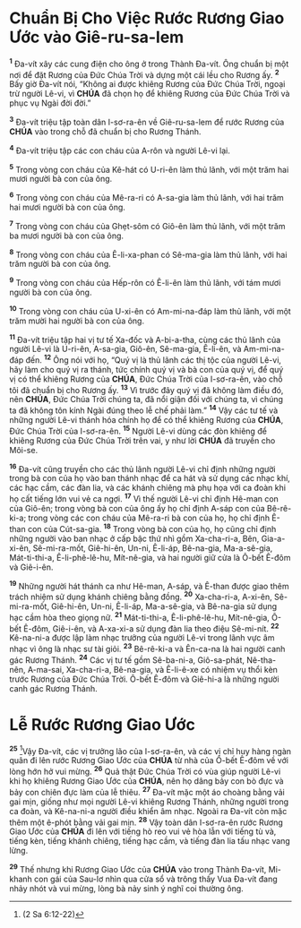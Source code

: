 # Chuẩn Bị Cho Việc Rước Rương Giao Ước vào Giê-ru-sa-lem
<sup><b>1</b></sup> Đa-vít xây các cung điện cho ông ở trong Thành Đa-vít. Ông chuẩn bị một nơi để đặt Rương của Đức Chúa Trời và dựng một cái lều cho Rương ấy. <sup><b>2</b></sup> Bấy giờ Đa-vít nói, “Không ai được khiêng Rương của Đức Chúa Trời, ngoại trừ người Lê-vi, vì **CHÚA** đã chọn họ để khiêng Rương của Đức Chúa Trời và phục vụ Ngài đời đời.”

<sup><b>3</b></sup> Đa-vít triệu tập toàn dân I-sơ-ra-ên về Giê-ru-sa-lem để rước Rương của **CHÚA** vào trong chỗ đã chuẩn bị cho Rương Thánh.

<sup><b>4</b></sup> Đa-vít triệu tập các con cháu của A-rôn và người Lê-vi lại.

<sup><b>5</b></sup> Trong vòng con cháu của Kê-hát có U-ri-ên làm thủ lãnh, với một trăm hai mươi người bà con của ông.

<sup><b>6</b></sup> Trong vòng con cháu của Mê-ra-ri có A-sa-gia làm thủ lãnh, với hai trăm hai mươi người bà con của ông.

<sup><b>7</b></sup> Trong vòng con cháu của Ghẹt-sôm có Giô-ên làm thủ lãnh, với một trăm ba mươi người bà con của ông.

<sup><b>8</b></sup> Trong vòng con cháu của Ê-li-xa-phan có Sê-ma-gia làm thủ lãnh, với hai trăm người bà con của ông.

<sup><b>9</b></sup> Trong vòng con cháu của Hếp-rôn có Ê-li-ên làm thủ lãnh, với tám mươi người bà con của ông.

<sup><b>10</b></sup> Trong vòng con cháu của U-xi-ên có Am-mi-na-đáp làm thủ lãnh, với một trăm mười hai người bà con của ông.

<sup><b>11</b></sup> Đa-vít triệu tập hai vị tư tế Xa-đốc và A-bi-a-tha, cùng các thủ lãnh của người Lê-vi là U-ri-ên, A-sa-gia, Giô-ên, Sê-ma-gia, Ê-li-ên, và Am-mi-na-đáp đến. <sup><b>12</b></sup> Ông nói với họ, “Quý vị là thủ lãnh các thị tộc của người Lê-vi, hãy làm cho quý vị ra thánh, tức chính quý vị và bà con của quý vị, để quý vị có thể khiêng Rương của **CHÚA**, Đức Chúa Trời của I-sơ-ra-ên, vào chỗ tôi đã chuẩn bị cho Rương ấy. <sup><b>13</b></sup> Vì trước đây quý vị đã không làm điều đó, nên **CHÚA**, Đức Chúa Trời chúng ta, đã nổi giận đối với chúng ta, vì chúng ta đã không tôn kính Ngài đúng theo lễ chế phải làm.” <sup><b>14</b></sup> Vậy các tư tế và những người Lê-vi thánh hóa chính họ để có thể khiêng Rương của **CHÚA**, Đức Chúa Trời của I-sơ-ra-ên. <sup><b>15</b></sup> Người Lê-vi dùng các đòn khiêng để khiêng Rương của Đức Chúa Trời trên vai, y như lời **CHÚA** đã truyền cho Môi-se.

<sup><b>16</b></sup> Đa-vít cũng truyền cho các thủ lãnh người Lê-vi chỉ định những người trong bà con của họ vào ban thánh nhạc để ca hát và sử dụng các nhạc khí, các hạc cầm, các đàn lia, và các khánh chiêng mà phụ họa với ca đoàn khi họ cất tiếng lớn vui vẻ ca ngợi. <sup><b>17</b></sup> Vì thế người Lê-vi chỉ định Hê-man con của Giô-ên; trong vòng bà con của ông ấy họ chỉ định A-sáp con của Bê-rê-ki-a; trong vòng các con cháu của Mê-ra-ri bà con của họ, họ chỉ định Ê-than con của Cút-sa-gia. <sup><b>18</b></sup> Trong vòng bà con của họ, họ cũng chỉ định những người vào ban nhạc ở cấp bậc thứ nhì gồm Xa-cha-ri-a, Bên, Gia-a-xi-ên, Sê-mi-ra-mốt, Giê-hi-ên, Un-ni, Ê-li-áp, Bê-na-gia, Ma-a-sê-gia, Mát-ti-thi-a, Ê-li-phê-lê-hu, Mít-nê-gia, và hai người giữ cửa là Ô-bết Ê-đôm và Giê-i-ên.

<sup><b>19</b></sup> Những người hát thánh ca như Hê-man, A-sáp, và Ê-than được giao thêm trách nhiệm sử dụng khánh chiêng bằng đồng. <sup><b>20</b></sup> Xa-cha-ri-a, A-xi-ên, Sê-mi-ra-mốt, Giê-hi-ên, Un-ni, Ê-li-áp, Ma-a-sê-gia, và Bê-na-gia sử dụng hạc cầm hòa theo giọng nữ. <sup><b>21</b></sup> Mát-ti-thi-a, Ê-li-phê-lê-hu, Mít-nê-gia, Ô-bết Ê-đôm, Giê-i-ên, và A-xa-xi-a sử dụng đàn lia theo điệu Sê-mi-nít. <sup><b>22</b></sup> Kê-na-ni-a được lập làm nhạc trưởng của người Lê-vi trong lãnh vực âm nhạc vì ông là nhạc sư tài giỏi. <sup><b>23</b></sup> Bê-rê-ki-a và Ên-ca-na là hai người canh gác Rương Thánh. <sup><b>24</b></sup> Các vị tư tế gồm Sê-ba-ni-a, Giô-sa-phát, Nê-tha-nên, A-ma-sai, Xa-cha-ri-a, Bê-na-gia, và Ê-li-ê-xe có nhiệm vụ thổi kèn trước Rương của Đức Chúa Trời. Ô-bết Ê-đôm và Giê-hi-a là những người canh gác Rương Thánh.

# Lễ Rước Rương Giao Ước
<sup><b>25</b></sup> [^1@-cdaa8953-dbc2-4628-8e94-6cd973d694d7]Vậy Đa-vít, các vị trưởng lão của I-sơ-ra-ên, và các vị chỉ huy hàng ngàn quân đi lên rước Rương Giao Ước của **CHÚA** từ nhà của Ô-bết Ê-đôm về với lòng hớn hở vui mừng. <sup><b>26</b></sup> Quả thật Đức Chúa Trời có vùa giúp người Lê-vi khi họ khiêng Rương Giao Ước của **CHÚA**, nên họ dâng bảy con bò đực và bảy con chiên đực làm của lễ thiêu. <sup><b>27</b></sup> Đa-vít mặc một áo choàng bằng vải gai mịn, giống như mọi người Lê-vi khiêng Rương Thánh, những người trong ca đoàn, và Kê-na-ni-a người điều khiển âm nhạc. Ngoài ra Đa-vít còn mặc thêm một ê-phót bằng vải gai mịn. <sup><b>28</b></sup> Vậy toàn dân I-sơ-ra-ên rước Rương Giao Ước của **CHÚA** đi lên với tiếng hò reo vui vẻ hòa lẫn với tiếng tù và, tiếng kèn, tiếng khánh chiêng, tiếng hạc cầm, và tiếng đàn lia tấu nhạc vang lừng.

<sup><b>29</b></sup> Thế nhưng khi Rương Giao Ước của **CHÚA** vào trong Thành Đa-vít, Mi-khanh con gái của Sau-lơ nhìn qua cửa sổ và trông thấy Vua Đa-vít đang nhảy nhót và vui mừng, lòng bà nảy sinh ý nghĩ coi thường ông.

[^1@-cdaa8953-dbc2-4628-8e94-6cd973d694d7]: (2 Sa 6:12-22)